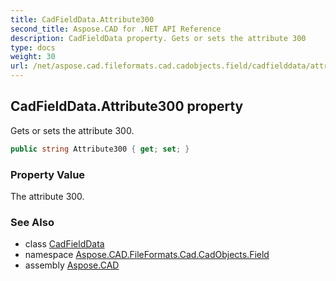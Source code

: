 ```yaml
---
title: CadFieldData.Attribute300
second_title: Aspose.CAD for .NET API Reference
description: CadFieldData property. Gets or sets the attribute 300
type: docs
weight: 30
url: /net/aspose.cad.fileformats.cad.cadobjects.field/cadfielddata/attribute300/
---
```

## CadFieldData.Attribute300 property

Gets or sets the attribute 300.

```csharp
public string Attribute300 { get; set; }
```

### Property Value

The attribute 300.

### See Also

* class [CadFieldData](../)
* namespace [Aspose.CAD.FileFormats.Cad.CadObjects.Field](../../cadfielddata/)
* assembly [Aspose.CAD](../../../)


